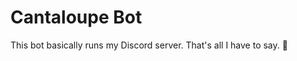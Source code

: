 Cantaloupe Bot
==============

This bot basically runs my Discord server. That's all I have to say. 🍉
